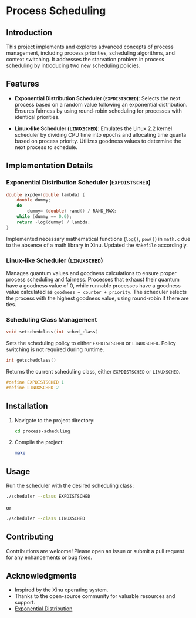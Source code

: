 # Process Scheduling

## Introduction
This project implements and explores advanced concepts of process management, including process priorities, scheduling algorithms, and context switching. It addresses the starvation problem in process scheduling by introducing two new scheduling policies.

## Features
- **Exponential Distribution Scheduler (`EXPDISTSCHED`)**: Selects the next process based on a random value following an exponential distribution. Ensures fairness by using round-robin scheduling for processes with identical priorities.
  
- **Linux-like Scheduler (`LINUXSCHED`)**: Emulates the Linux 2.2 kernel scheduler by dividing CPU time into epochs and allocating time quanta based on process priority. Utilizes goodness values to determine the next process to schedule.

## Implementation Details

### Exponential Distribution Scheduler (`EXPDISTSCHED`)
```c
double expdev(double lambda) {
    double dummy;
    do
        dummy= (double) rand() / RAND_MAX;
    while (dummy == 0.0);
    return -log(dummy) / lambda;
}
```
Implemented necessary mathematical functions (`log()`, `pow()`) in `math.c` due to the absence of a math library in Xinu. Updated the `Makefile` accordingly.

### Linux-like Scheduler (`LINUXSCHED`)
Manages quantum values and goodness calculations to ensure proper process scheduling and fairness. Processes that exhaust their quantum have a goodness value of 0, while runnable processes have a goodness value calculated as `goodness = counter + priority`. The scheduler selects the process with the highest goodness value, using round-robin if there are ties.

### Scheduling Class Management
```c
void setschedclass(int sched_class)
```
Sets the scheduling policy to either `EXPDISTSCHED` or `LINUXSCHED`. Policy switching is not required during runtime.

```c
int getschedclass()
```
Returns the current scheduling class, either `EXPDISTSCHED` or `LINUXSCHED`.
```c
#define EXPDISTSCHED 1
#define LINUXSCHED 2
```

## Installation
1. Navigate to the project directory:
    ```bash
    cd process-scheduling
    ```
2. Compile the project:
    ```bash
    make
    ```

## Usage
Run the scheduler with the desired scheduling class:
```bash
./scheduler --class EXPDISTSCHED
```
or
```bash
./scheduler --class LINUXSCHED
```

## Contributing
Contributions are welcome! Please open an issue or submit a pull request for any enhancements or bug fixes.

## Acknowledgments
- Inspired by the Xinu operating system.
- Thanks to the open-source community for valuable resources and support.
- [Exponential Distribution](https://en.wikipedia.org/wiki/Exponential_distribution)
